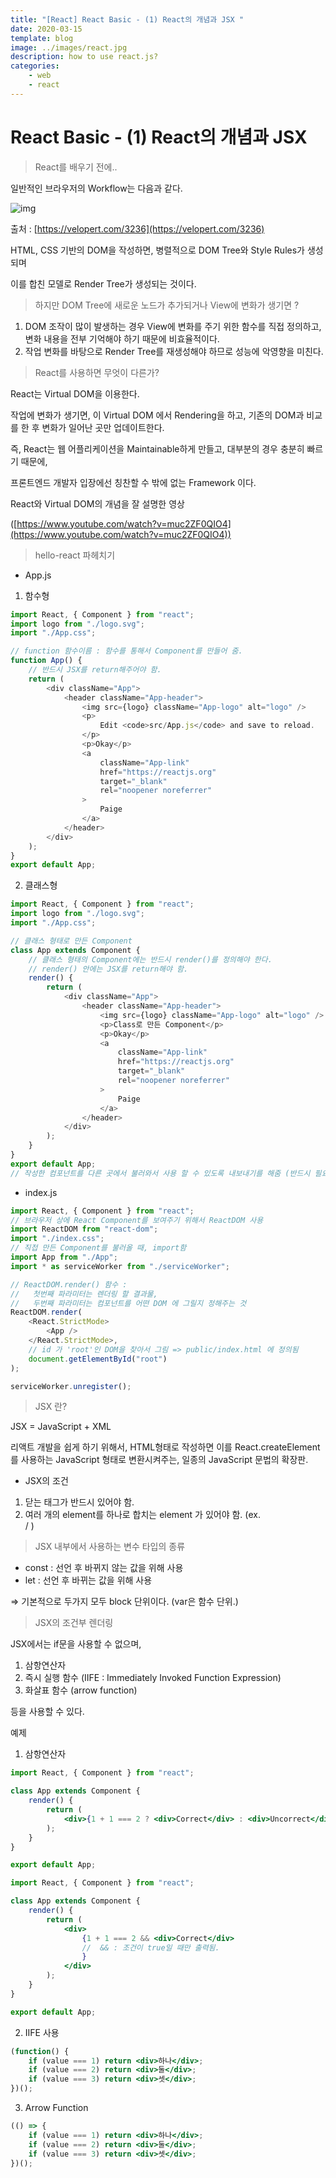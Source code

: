 ```yaml
---
title: "[React] React Basic - (1) React의 개념과 JSX "
date: 2020-03-15
template: blog
image: ../images/react.jpg
description: how to use react.js?
categories:
    - web
    - react
---
```


# React Basic - (1) React의 개념과 JSX

> React를 배우기 전에..

일반적인 브라우저의 Workflow는 다음과 같다.

![img](/mdimg/react_20200315.png)

출처 : [https://velopert.com/3236](https://velopert.com/3236)

HTML, CSS 기반의 DOM을 작성하면, 병렬적으로 DOM Tree와 Style Rules가 생성되며

이를 합친 모델로 Render Tree가 생성되는 것이다.

> 하지만 DOM Tree에 새로운 노드가 추가되거나 View에 변화가 생기면 ?

1. DOM 조작이 많이 발생하는 경우 View에 변화를 주기 위한 함수를 직접 정의하고, 변화 내용을 전부 기억해야 하기 때문에 비효율적이다.
2. 작업 변화를 바탕으로 Render Tree를 재생성해야 하므로 성능에 악영향을 미친다.

> React를 사용하면 무엇이 다른가?

React는 Virtual DOM을 이용한다.

작업에 변화가 생기면, 이 Virtual DOM 에서 Rendering을 하고, 기존의 DOM과 비교를 한 후 변화가 일어난 곳만 업데이트한다.

즉, React는 웹 어플리케이션을 Maintainable하게 만들고, 대부분의 경우 충분히 빠르기 때문에,

프론트엔드 개발자 입장에선 칭찬할 수 밖에 없는 Framework 이다.

React와 Virtual DOM의 개념을 잘 설명한 영상

([https://www.youtube.com/watch?v=muc2ZF0QIO4](https://www.youtube.com/watch?v=muc2ZF0QIO4))

> hello-react 파헤치기

-   App.js

1. 함수형

```javascript
import React, { Component } from "react";
import logo from "./logo.svg";
import "./App.css";

// function 함수이름 : 함수를 통해서 Component를 만들어 줌.
function App() {
    // 반드시 JSX를 return해주어야 함.
    return (
        <div className="App">
            <header className="App-header">
                <img src={logo} className="App-logo" alt="logo" />
                <p>
                    Edit <code>src/App.js</code> and save to reload.
                </p>
                <p>Okay</p>
                <a
                    className="App-link"
                    href="https://reactjs.org"
                    target="_blank"
                    rel="noopener noreferrer"
                >
                    Paige
                </a>
            </header>
        </div>
    );
}
export default App;
```

2. 클래스형

```javascript
import React, { Component } from "react";
import logo from "./logo.svg";
import "./App.css";

// 클래스 형태로 만든 Component
class App extends Component {
    // 클래스 형태의 Component에는 반드시 render()를 정의해야 한다.
    // render() 안에는 JSX를 return해야 함.
    render() {
        return (
            <div className="App">
                <header className="App-header">
                    <img src={logo} className="App-logo" alt="logo" />
                    <p>Class로 만든 Component</p>
                    <p>Okay</p>
                    <a
                        className="App-link"
                        href="https://reactjs.org"
                        target="_blank"
                        rel="noopener noreferrer"
                    >
                        Paige
                    </a>
                </header>
            </div>
        );
    }
}
export default App;
// 작성한 컴포넌트를 다른 곳에서 불러와서 사용 할 수 있도록 내보내기를 해줌 (반드시 필요 !)
```

-   index.js

```javascript
import React, { Component } from "react";
// 브라우저 상에 React Component를 보여주기 위해서 ReactDOM 사용
import ReactDOM from "react-dom";
import "./index.css";
// 직접 만든 Component를 불러올 때, import함
import App from "./App";
import * as serviceWorker from "./serviceWorker";

// ReactDOM.render() 함수 :
//   첫번째 파라미터는 렌더링 할 결과물,
//   두번째 파라미터는 컴포넌트를 어떤 DOM 에 그릴지 정해주는 것
ReactDOM.render(
    <React.StrictMode>
        <App />
    </React.StrictMode>,
    // id 가 'root'인 DOM을 찾아서 그림 => public/index.html 에 정의됨
    document.getElementById("root")
);

serviceWorker.unregister();
```

> JSX 란?

JSX = JavaScript + XML

리액트 개발을 쉽게 하기 위해서, HTML형태로 작성하면 이를 React.createElement 를 사용하는 JavaScript 형태로 변환시켜주는, 일종의 JavaScript 문법의 확장판.

-   JSX의 조건

1. 닫는 태그가 반드시 있어야 함.
2. 여러 개의 element를 하나로 합치는 element 가 있어야 함. (ex. <div> / <Fragment>)

> JSX 내부에서 사용하는 변수 타입의 종류

-   const : 선언 후 바뀌지 않는 값을 위해 사용
-   let : 선언 후 바뀌는 값을 위해 사용

⇒ 기본적으로 두가지 모두 block 단위이다. (var은 함수 단위.)

> JSX의 조건부 렌더링

JSX에서는 if문을 사용할 수 없으며,

1. 삼항연산자
2. 즉시 실행 함수 (IIFE : Immediately Invoked Function Expression)
3. 화살표 함수 (arrow function)

등을 사용할 수 있다.

예제

1. 삼항연산자

```jsx
import React, { Component } from "react";

class App extends Component {
    render() {
        return (
            <div>{1 + 1 === 2 ? <div>Correct</div> : <div>Uncorrect</div>}</div>
        );
    }
}

export default App;
```

```jsx
import React, { Component } from "react";

class App extends Component {
    render() {
        return (
            <div>
                {1 + 1 === 2 && <div>Correct</div>
                //	&& : 조건이 true일 때만 출력됨.
                }
            </div>
        );
    }
}

export default App;
```

2. IIFE 사용

```jsx
(function() {
    if (value === 1) return <div>하나</div>;
    if (value === 2) return <div>둘</div>;
    if (value === 3) return <div>셋</div>;
})();
```

3. Arrow Function

```jsx
(() => {
    if (value === 1) return <div>하나</div>;
    if (value === 2) return <div>둘</div>;
    if (value === 3) return <div>셋</div>;
})();
```
